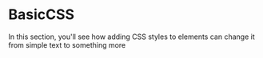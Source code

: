 # BasicCSS
In this section, you'll see how adding CSS styles to elements can change it from simple text to something more
